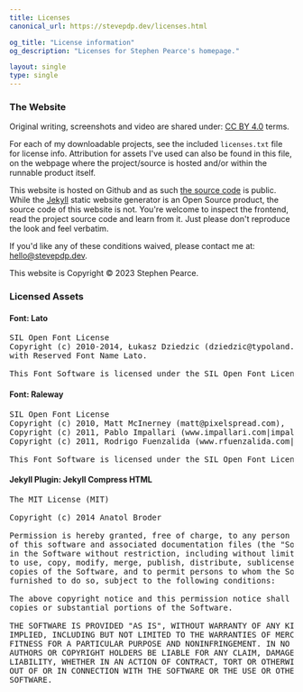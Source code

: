 ```yaml
---
title: Licenses
canonical_url: https://stevepdp.dev/licenses.html

og_title: "License information"
og_description: "Licenses for Stephen Pearce's homepage."

layout: single
type: single
---
```


### The Website

Original writing, screenshots and video are shared under: <a href="https://creativecommons.org/licenses/by/4.0/" rel="nofollow noopener noreferrer" title="Creative Commons Attribution 4.0 International (CC BY 4.0)" target="_blank">CC BY 4.0</a> terms.

For each of my downloadable projects, see the included <code>licenses.txt</code> file for license info. Attribution for assets I've used can also be found in this file, on the webpage where the project/source is hosted and/or within the runnable product itself.

This website is hosted on Github and as such <a href="https://github.com/stevepdp/stevepdp.github.io" rel="me nofollow noopener noreferrer" title="the source code for stevepdp.dev hosted on Github" target="_blank">the source code</a> is public. While the <a href="https://jekyllrb.com/" rel="nofollow noreferrer noopener" target="_blank">Jekyll</a> static website generator is an Open Source product, the source code of this website is not. You're welcome to inspect the frontend, read the project source code and learn from it. Just please don't reproduce the look and feel verbatim.

If you'd like any of these conditions waived, please contact me at: <a href="mailto:hello@stevepdp.dev">hello@stevepdp.dev</a>.

This website is Copyright &copy; 2023 Stephen Pearce.


### Licensed Assets

#### Font: Lato
<pre>
SIL Open Font License
Copyright (c) 2010-2014, Łukasz Dziedzic (dziedzic@typoland.com),
with Reserved Font Name Lato.

This Font Software is licensed under the SIL Open Font License, Version 1.1.
</pre>

#### Font: Raleway
<pre>
SIL Open Font License
Copyright (c) 2010, Matt McInerney (matt@pixelspread.com),
Copyright (c) 2011, Pablo Impallari (www.impallari.com|impallari@gmail.com),
Copyright (c) 2011, Rodrigo Fuenzalida (www.rfuenzalida.com|hello@rfuenzalida.com), with Reserved Font Name Raleway

This Font Software is licensed under the SIL Open Font License, Version 1.1.
</pre>

#### Jekyll Plugin: Jekyll Compress HTML
<pre>
The MIT License (MIT)

Copyright (c) 2014 Anatol Broder

Permission is hereby granted, free of charge, to any person obtaining a copy
of this software and associated documentation files (the "Software"), to deal
in the Software without restriction, including without limitation the rights
to use, copy, modify, merge, publish, distribute, sublicense, and/or sell
copies of the Software, and to permit persons to whom the Software is
furnished to do so, subject to the following conditions:

The above copyright notice and this permission notice shall be included in all
copies or substantial portions of the Software.

THE SOFTWARE IS PROVIDED "AS IS", WITHOUT WARRANTY OF ANY KIND, EXPRESS OR
IMPLIED, INCLUDING BUT NOT LIMITED TO THE WARRANTIES OF MERCHANTABILITY,
FITNESS FOR A PARTICULAR PURPOSE AND NONINFRINGEMENT. IN NO EVENT SHALL THE
AUTHORS OR COPYRIGHT HOLDERS BE LIABLE FOR ANY CLAIM, DAMAGES OR OTHER
LIABILITY, WHETHER IN AN ACTION OF CONTRACT, TORT OR OTHERWISE, ARISING FROM,
OUT OF OR IN CONNECTION WITH THE SOFTWARE OR THE USE OR OTHER DEALINGS IN THE
SOFTWARE.
</pre>